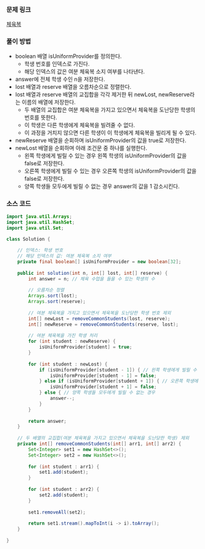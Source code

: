 ### 문제 링크
[체육복](https://school.programmers.co.kr/learn/courses/30/lessons/42862)

### 풀이 방법
- boolean 배열 isUniformProvider를 정의한다.
    - 학생 번호를 인덱스로 가진다.
    - 해당 인덱스의 값은 여분 체육복 소지 여부를 나타낸다.
- answer에 전체 학생 수인 n을 저장한다.
- lost 배열과 reserve 배열을 오름차순으로 정렬한다.
- lost 배열과 reserve 배열의 교집합을 각각 제거한 뒤 newLost, newReserve라는 이름의 배열에 저장한다.
    - 두 배열의 교집합은 여분 체육복을 가지고 있으면서 체육복을 도난당한 학생의 번호를 뜻한다.
    - 이 학생은 다른 학생에게 체육복을 빌려줄 수 없다.
    - 이 과정을 거치지 않으면 다른 학생이 이 학생에게 체육복을 빌리게 될 수 있다.
- newReserve 배열을 순회하며 isUniformProvider의 값을 true로 저장한다.
- newLost 배열을 순회하며 아래 조건문 중 하나를 실행한다.
    - 왼쪽 학생에게 빌릴 수 있는 경우 왼쪽 학생의 isUniformProvider의 값을 false로 저장한다.
    - 오른쪽 학생에게 빌릴 수 있는 경우 오른쪽 학생의 isUniformProvider의 값을 false로 저장한다.
    - 양쪽 학생들 모두에게 빌릴 수 없는 경우 answer의 값을 1 감소시킨다.

### 소스 코드
```java
import java.util.Arrays;
import java.util.HashSet;
import java.util.Set;

class Solution {
    
    // 인덱스: 학생 번호
    // 해당 인덱스의 값: 여분 체육복 소지 여부
    private final boolean[] isUniformProvider = new boolean[32];
    
    public int solution(int n, int[] lost, int[] reserve) {
        int answer = n; // 체육 수업을 들을 수 있는 학생의 수
            
        // 오름차순 정렬
        Arrays.sort(lost);
        Arrays.sort(reserve);
        
        // 여분 체육복을 가지고 있으면서 체육복을 도난당한 학생 번호 제외
        int[] newLost = removeCommonStudents(lost, reserve);
        int[] newReserve = removeCommonStudents(reserve, lost);
        
        // 여분 체육복을 가진 학생 처리
        for (int student : newReserve) {
            isUniformProvider[student] = true;
        }
        
        for (int student : newLost) {
            if (isUniformProvider[student - 1]) { // 왼쪽 학생에게 빌릴 수 있는 경우
                isUniformProvider[student - 1] = false; 
            } else if (isUniformProvider[student + 1]) { // 오른쪽 학생에게 빌릴 수 있는 경우
                isUniformProvider[student + 1] = false;
            } else { // 양쪽 학생들 모두에게 빌릴 수 없는 경우
                answer--;
            }
        }
        
        return answer;
    }
    
    // 두 배열의 교집합(여분 체육복을 가지고 있으면서 체육복을 도난당한 학생) 제외
    private int[] removeCommonStudents(int[] arr1, int[] arr2) {
        Set<Integer> set1 = new HashSet<>();
        Set<Integer> set2 = new HashSet<>();
        
        for (int student : arr1) {
            set1.add(student);
        }
        
        for (int student : arr2) {
            set2.add(student);
        }
        
        set1.removeAll(set2);
        
        return set1.stream().mapToInt(i -> i).toArray();
    }
    
}
```